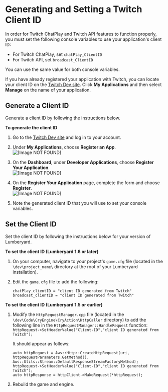 # Generating and Setting a Twitch Client ID<a name="chatplay-generate-twitch-client-id"></a>

In order for Twitch ChatPlay and Twitch API features to function properly, you must set the following console variables to use your application's client ID:
+ For Twitch ChatPlay, set `chatPlay_ClientID`
+ For Twitch API, set `broadcast_ClientID`

You can use the same value for both console variables\.

If you have already registered your application with Twitch, you can locate your client ID on the [Twitch Dev site](https://dev.twitch.tv/)\. Click **My Applications** and then select **Manage** on the name of your application\.

## Generate a Client ID<a name="generate-twitch-client-id-howto"></a>

Generate a client ID by following the instructions below\.

**To generate the client ID**

1. Go to the [Twitch Dev site](https://dev.twitch.tv/) and log in to your account\.

1. Under **My Applications**, choose **Register an App**\.  
![\[Image NOT FOUND\]](http://docs.aws.amazon.com/lumberyard/latest/userguide/images/chatplay/twitch-client-id-dev-site.png)

1. On the **Dashboard**, under **Developer Applications**, choose **Register Your Application**\.  
![\[Image NOT FOUND\]](http://docs.aws.amazon.com/lumberyard/latest/userguide/images/chatplay/twitch-client-id-register-app-dashboard.png)

1. On the **Register Your Application** page, complete the form and choose **Register**\.  
![\[Image NOT FOUND\]](http://docs.aws.amazon.com/lumberyard/latest/userguide/images/chatplay/twitch-client-id-register-application-page.png)

1. Note the generated client ID that you will use to set your console variables\.

## Set the Client ID<a name="set-twitch-client-id-howto"></a>

Set the client ID by following the instructions below for your version of Lumberyard\.

**To set the client ID \(Lumberyard 1\.6 or later\)**

1. On your computer, navigate to your project's `game.cfg` file \(located in the `\dev\project_name\` directory at the root of your Lumberyard installation\)\.

1. Edit the `game.cfg` file to add the following:

   ```
   chatPlay_clientID = "client ID generated from Twitch"
   broadcast_clientID = "client ID generated from Twitch"
   ```

**To set the client ID \(Lumberyard 1\.5 or earlier\)**

1. Modify the `HttpRequestManager.cpp` file \(located in the `\dev\Code\CryEngine\CryAction\HttpCaller` directory\) to add the following line in the `HttpRequestManager::HandleRequest` function: `httpRequest->SetHeaderValue("Client-ID","client ID generated from Twitch");`

   It should appear as follows:

   ```
   auto httpRequest = Aws::Http::CreateHttpRequest(uri, httpRequestParameters.GetMethod(), 
   Aws::Utils::Stream::DefaultResponseStreamFactoryMethod);
   httpRequest->SetHeaderValue("Client-ID","client ID generated from Twitch");
   auto httpResponse = httpClient->MakeRequest(*httpRequest);
   ```

1. Rebuild the game and engine\.